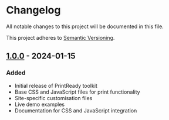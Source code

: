 # Changelog

All notable changes to this project will be documented in this file.

This project adheres to [Semantic Versioning](https://semver.org/spec/v2.0.0.html).

## [1.0.0] - 2024-01-15
### Added
- Initial release of PrintReady toolkit
- Base CSS and JavaScript files for print functionality
- Site-specific customisation files
- Live demo examples
- Documentation for CSS and JavaScript integration

[1.0.0]: https://github.com/GOVTNZ/print-ready/releases/tag/v1.0.0
